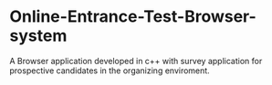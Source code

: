 # Online-Entrance-Test-Browser-system
A Browser application developed in c++ with survey application for prospective candidates in the organizing enviroment. 
